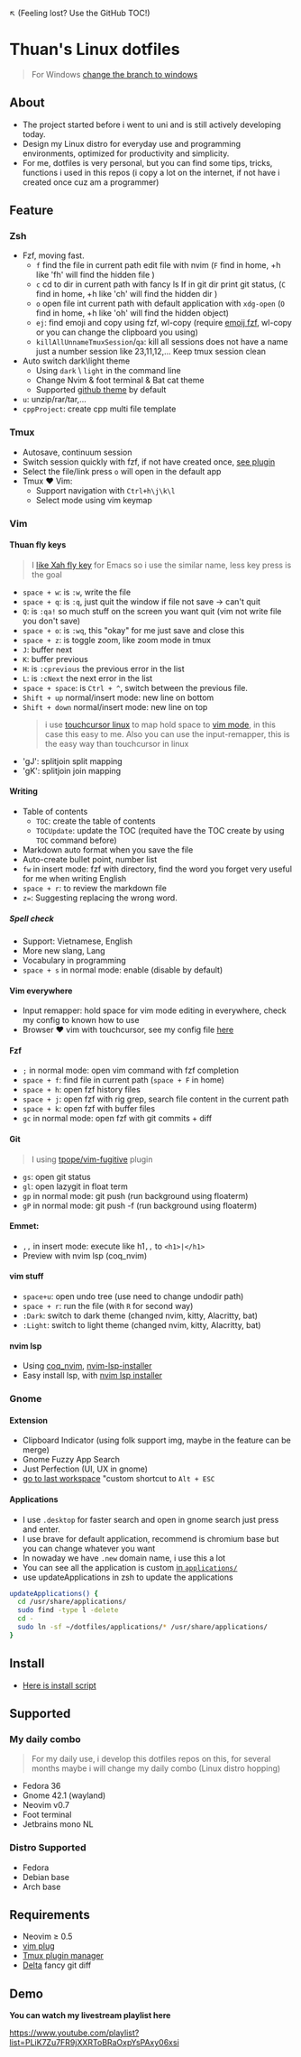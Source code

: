 ↖️ (Feeling lost? Use the GitHub TOC!)

# Thuan's Linux dotfiles

> For Windows [change the branch to windows](https://github.com/thuanpham2311/dotfiles/tree/windows)

## About

- The project started before i went to uni and is still actively developing today.
- Design my Linux distro for everyday use and programming environments, optimized for productivity and simplicity.
- For me, dotfiles is very personal, but you can find some tips, tricks, functions i used in this repos (i copy a lot on the internet, if not have i created once cuz am a programmer)

## Feature

### Zsh

- Fzf, moving fast.
  - `f` find the file in current path edit file with nvim (`F` find in home, +h like 'fh' will find the hidden file )
  - `c` cd to dir in current path with fancy ls If in git dir print git status, (`C` find in home, +h like 'ch' will find the hidden dir )
  - `o` open file int current path with default application with `xdg-open` (`O` find in home, +h like 'oh' will find the hidden object)
  - `ej`: find emoji and copy using fzf, wl-copy (require [emoij fzf](https://github.com/noahp/emoji-fzf), wl-copy or you can change the clipboard you using)
  - `killAllUnnameTmuxSession`/`qa`: kill all sessions does not have a name just a number session like 23,11,12,... Keep tmux session clean
- Auto switch dark\light theme
  - Using `dark` \ `light` in the command line
  - Change Nvim & foot terminal & Bat cat theme
  - Supported [github theme](https://github.com/projekt0n/github-nvim-theme) by default
- `u`: unzip/rar/tar,...
- `cppProject`: create cpp multi file template

### Tmux

- Autosave, continuum session
- Switch session quickly with fzf, if not have created once, [see plugin](https://github.com/thuanpham2311/tmux-fzf-session-switch)
- Select the file/link press `o` will open in the default app
- Tmux ❤️ Vim:
  - Support navigation with `Ctrl+h\j\k\l`
  - Select mode using vim keymap

### Vim

#### Thuan fly keys

> I [like Xah fly key](https://github.com/xahlee/xah-fly-keys) for Emacs so i use the similar name, less key press is the goal

- `space + w`: is `:w`, write the file
- `space + q`: is `:q`, just quit the window if file not save -> can't quit
- `Q`: is `:qa!` so much stuff on the screen you want quit (vim not write file you don't save)
- `space + o`: is `:wq`, this "okay" for me just save and close this
- `space + z`: is toggle zoom, like zoom mode in tmux
- `J`: buffer next
- `K`: buffer previous
- `H`: is `:cprevious` the previous error in the list
- `L`: is `:cNext` the next error in the list
- `space + space`: is `Ctrl + ^`, switch between the previous file.
- `Shift + up` normal/insert mode: new line on bottom
- `Shift + down` normal/insert mode: new line on top
  > i use [touchcursor linux](https://github.com/donniebreve/touchcursor-linux) to map hold space to [vim mode](https://github.com/thuanpham2311/touchcursor-vim), in this case this easy to me. Also you can use the input-remapper, this is the easy way than touchcursor in linux
- 'gJ': splitjoin split mapping
- 'gK': splitjoin join mapping

#### Writing

- Table of contents
  - `TOC`: create the table of contents
  - `TOCUpdate`: update the TOC (requited have the TOC create by using `TOC` command before)
- Markdown auto format when you save the file
- Auto-create bullet point, number list
- `fw` in insert mode: fzf with directory, find the word you forget very useful for me when writing English
- `space + r`: to review the markdown file
- `z=`: Suggesting replacing the wrong word.

##### Spell check

- Support: Vietnamese, English
- More new slang, Lang
- Vocabulary in programming
- `space + s` in normal mode: enable (disable by default)

#### Vim everywhere

- Input remapper: hold space for vim mode editing in everywhere, check my config to known how to use
- Browser ❤️ vim with touchcursor, see my config file [here](https://github.com/thuanpham2311/dotfiles/blob/master/surfingkeys.js)

#### Fzf

- `;` in normal mode: open vim command with fzf completion
- `space + f`: find file in current path (`space + F` in home)
- `space + h`: open fzf history files
- `space + j`: open fzf with rig grep, search file content in the current path
- `space + k`: open fzf with buffer files
- `gc` in normal mode: open fzf with git commits + diff

#### Git

> I using [tpope/vim-fugitive](https://github.com/tpope/vim-fugitive) plugin

- `gs`: open git status
- `gl`: open lazygit in float term
- `gp` in normal mode: git push (run background using floaterm)
- `gP` in normal mode: git push -f (run background using floaterm)

#### Emmet:

- `,,` in insert mode: execute like h1`,,` to `<h1>|</h1>`
- Preview with nvim lsp (coq_nvim)

#### vim stuff

- `space+u`: open undo tree (use need to change undodir path)
- `space + r`: run the file (with `R` for second way)
- `:Dark`: switch to dark theme (changed nvim, kitty, Alacritty, bat)
- `:Light`: switch to light theme (changed nvim, kitty, Alacritty, bat)

#### nvim lsp

- Using [coq_nvim](https://github.com/ms-jpq/coq_nvim), [nvim-lsp-installer](https://github.com/williamboman/nvim-lsp-installer)
- Easy install lsp, with [nvim lsp installer](https://github.com/williamboman/nvim-lsp-installer)

### Gnome

#### Extension

- Clipboard Indicator (using folk support img, maybe in the feature can be merge)
- Gnome Fuzzy App Search
- Just Perfection (UI, UX in gnome)
- [go to last workspace](https://extensions.gnome.org/extension/1089/go-to-last-workspace/) "custom shortcut to `Alt + ESC`

#### Applications

- I use `.desktop` for faster search and open in gnome search just press and enter.
- I use brave for default application, recommend is chromium base but you can change whatever you want
- In nowaday we have `.new` domain name, i use this a lot
- You can see all the application is custom [in `applications/`](https://github.com/thuanpham2311/dotfiles/tree/master/applications)
- use updateApplications in zsh to update the applications

```bash
updateApplications() {
  cd /usr/share/applications/
  sudo find -type l -delete
  cd -
  sudo ln -sf ~/dotfiles/applications/* /usr/share/applications/
}
```

## Install

- [Here is install script](./install.sh)

## Supported

### My daily combo

> For my daily use, i develop this dotfiles repos on this, for several months maybe i will change my daily combo (Linux distro hopping)

- Fedora 36
- Gnome 42.1 (wayland)
- Neovim v0.7
- Foot terminal
- Jetbrains mono NL

### Distro Supported

- Fedora
- Debian base
- Arch base

## Requirements

- Neovim ≥ 0.5
- [vim plug](https://github.com/junegunn/vim-plug)
- [Tmux plugin manager](https://github.com/tmux-plugins/tpm)
- [Delta](https://github.com/dandavison/delta) fancy git diff

## Demo

**You can watch my livestream playlist here**

<https://www.youtube.com/playlist?list=PLiK7Zu7FR9jXXRToBRaOxpYsPAxy06xsi>
